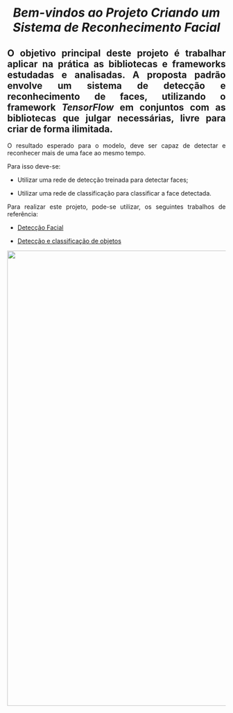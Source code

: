 <span align="center">

#  *Bem-vindos ao Projeto Criando um Sistema de Reconhecimento Facial*
 
</span>

<span align="justify">

## O objetivo principal deste projeto é trabalhar aplicar na prática as bibliotecas e frameworks estudadas e analisadas. A proposta padrão envolve um sistema de detecção e reconhecimento de faces, utilizando o framework *TensorFlow* em conjuntos com as bibliotecas que julgar necessárias, livre para criar de forma ilimitada.  
 
O resultado esperado para o modelo, deve ser capaz de detectar e reconhecer mais de uma face ao mesmo tempo.  

Para isso deve-se:

- Utilizar uma rede de detecção treinada para detectar faces;

- Utilizar uma rede de classificação para classificar a face detectada. 

Para realizar este projeto, pode-se utilizar, os seguintes trabalhos de referência:

- [Detecção Facial](https://colab.research.google.com/drive/1QnC7lV7oVFk5OZCm75fqbLAfD9qBy9bw?usp=sharing) 
 
- [Detecção e classificação de objetos](https://colab.research.google.com/drive/1xdjyBiY75MAVRSjgmiqI7pbRLn58VrbE?usp=sharing) 

</span>

<div align="center">
<img src="https://d33wubrfki0l68.cloudfront.net/bca40a30b01a5aac85a03cb2fbe5f7561e350c81/4ac08/assets/images/facerec/detection-bbt.jpg" width="1050px" />
</div>
